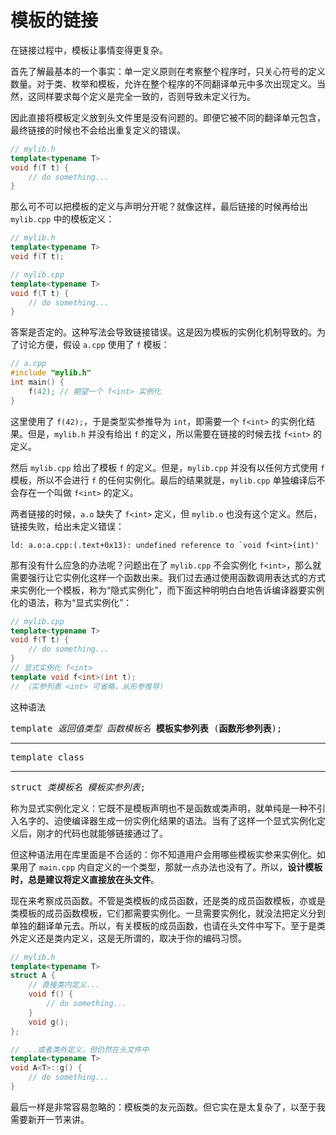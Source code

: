 # 模板的链接

在链接过程中，模板让事情变得更复杂。

首先了解最基本的一个事实：单一定义原则在考察整个程序时，只关心符号的定义数量。对于类、枚举和模板，允许在整个程序的不同翻译单元中多次出现定义。当然，这同样要求每个定义是完全一致的，否则导致未定义行为。

因此直接将模板定义放到头文件里是没有问题的。即便它被不同的翻译单元包含，最终链接的时候也不会给出重复定义的错误。
```cpp
// mylib.h
template<typename T>
void f(T t) {
    // do something...
}
```

那么可不可以把模板的定义与声明分开呢？就像这样，最后链接的时候再给出 `mylib.cpp` 中的模板定义：
```cpp
// mylib.h
template<typename T>
void f(T t);

// mylib.cpp
template<typename T>
void f(T t) {
    // do something...
}
```

答案是否定的。这种写法会导致链接错误。这是因为模板的实例化机制导致的。为了讨论方便，假设 `a.cpp` 使用了 `f` 模板：
```cpp
// a.cpp
#include "mylib.h"
int main() {
    f(42); // 期望一个 f<int> 实例化
}
```
这里使用了 `f(42);`，于是类型实参推导为 `int`，即需要一个 `f<int>` 的实例化结果。但是，`mylib.h` 并没有给出 `f` 的定义，所以需要在链接的时候去找 `f<int>` 的定义。

然后 `mylib.cpp` 给出了模板 `f` 的定义。但是，`mylib.cpp` 并没有以任何方式使用 `f` 模板，所以不会进行 `f` 的任何实例化。最后的结果就是，`mylib.cpp` 单独编译后不会存在一个叫做 `f<int>` 的定义。

两者链接的时候，`a.o` 缺失了 `f<int>` 定义，但 `mylib.o` 也没有这个定义。然后，链接失败，给出未定义错误：
```
ld: a.o:a.cpp:(.text+0x13): undefined reference to `void f<int>(int)'
```

那有没有什么应急的办法呢？问题出在了 `mylib.cpp` 不会实例化 `f<int>`，那么就需要强行让它实例化这样一个函数出来。我们过去通过使用函数调用表达式的方式来实例化一个模板，称为“隐式实例化”，而下面这种明明白白地告诉编译器要实例化的语法，称为“显式实例化”：
```cpp
// mylib.cpp
template<typename T>
void f(T t) {
    // do something...
}
// 显式实例化 f<int>
template void f<int>(int t);
// （实参列表 <int> 可省略，从形参推导）
```

这种语法

<pre class="sdsc">
template <i>返回值类型</i> <i>函数模板名</i> <b>模板实参列表</b> (<b>函数形参列表</b>);
<hr>template <x-or>class<hr>struct</x-or> <i>类模板名</i> <i>模板实参列表</i>;
</pre>

称为显式实例化定义：它既不是模板声明也不是函数或类声明，就单纯是一种不引入名字的、迫使编译器生成一份实例化结果的语法。当有了这样一个显式实例化定义后，刚才的代码也就能够链接通过了。

但这种语法用在库里面是不合适的：你不知道用户会用哪些模板实参来实例化。如果用了 `main.cpp` 内自定义的一个类型，那就一点办法也没有了。所以，**设计模板时，总是建议将定义直接放在头文件**。

现在来考察成员函数。不管是类模板的成员函数，还是类的成员函数模板，亦或是类模板的成员函数模板，它们都需要实例化。一旦需要实例化，就没法把定义分到单独的翻译单元去。所以，有关模板的成员函数，也请在头文件中写下。至于是类外定义还是类内定义，这是无所谓的，取决于你的编码习惯。
```cpp
// mylib.h
template<typename T>
struct A {
    // 直接类内定义...
    void f() {
        // do something...
    }
    void g();
};

// ...或者类外定义，但仍然在头文件中
template<typename T>
void A<T>::g() {
    // do something...
}
```

最后一样是非常容易忽略的：模板类的友元函数。但它实在是太复杂了，以至于我需要新开一节来讲。